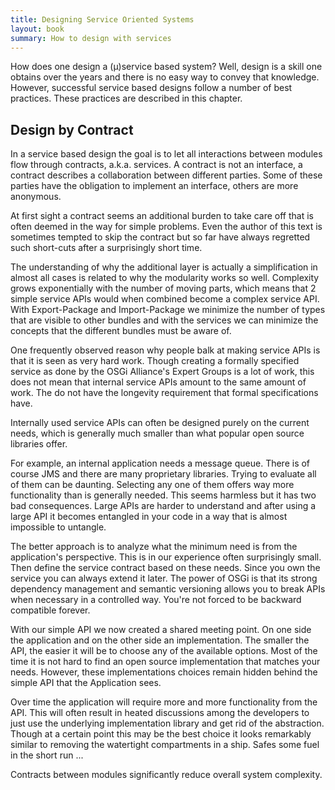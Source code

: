 ```yaml
---
title: Designing Service Oriented Systems
layout: book
summary: How to design with services
---
```


How does one design a (µ)service based system? Well, design is a skill one obtains over the years and there is no easy way to convey that knowledge. However, successful service based designs follow a number of best practices. These practices are described in this chapter.

## Design by Contract

In a service based design the goal is to let all interactions between modules flow through contracts, a.k.a. services. A contract is not an interface, a contract describes a collaboration between different parties. Some of these parties have the obligation to implement an interface, others are more anonymous.

At first sight a contract seems an additional burden to take care off that is often deemed in the way for simple problems. Even the author of this text is sometimes tempted to skip the contract but so far have always regretted such short-cuts after a surprisingly short time.

The understanding of why the additional layer is actually a simplification in almost all cases is related to why the modularity works so well. Complexity grows exponentially with the number of moving parts, which means that 2 simple service APIs would when combined become a complex service API. With Export-Package and Import-Package we minimize the number of types that are visible to other bundles and with the services we can minimize the concepts that the different bundles must be aware of.

One frequently observed reason why people balk at making service APIs is that it is seen as very hard work. Though creating a formally specified service as done by the OSGi Alliance's Expert Groups is a lot of work, this does not mean that internal service APIs amount to the same amount of work. The do not have the longevity requirement that formal specifications have.

Internally used service APIs can often be designed purely on the current needs, which is generally much smaller than what popular open source libraries offer.

For example, an internal application needs a message queue. There is of course JMS and there are many proprietary libraries. Trying to evaluate all of them can be daunting. Selecting any one of them offers way more functionality than is generally needed. This seems harmless but it has two bad consequences. Large APIs are harder to understand and after using a large API it becomes entangled in your code in a way that is almost impossible to untangle.

The better approach is to analyze what the minimum need is from the application's perspective. This is in our experience often surprisingly small. Then define the service contract based on these needs. Since you own the service you can always extend it later. The power of OSGi is that its strong dependency management and semantic versioning allows you to break APIs when necessary in a controlled way. You're not forced to be backward compatible forever.

With our simple API we now created a shared meeting point. On one side the application and on the other side an implementation. The smaller the API, the easier it will be to choose any of the available options. Most of the time it is not hard to find an open source implementation that matches your needs. However, these implementations choices remain hidden behind the simple API that the Application sees.

Over time the application will require more and more functionality from the API. This will often result in heated discussions among the developers to just use the underlying implementation library and get rid of the abstraction. Though at a certain point this may be the best choice it looks remarkably similar to removing the watertight compartments in a ship. Safes some fuel in the short run ...

 Contracts between modules significantly reduce overall system complexity. 

